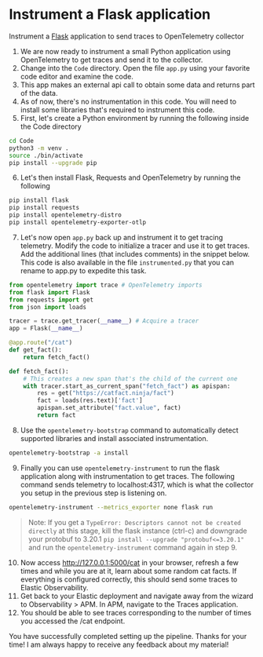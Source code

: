 # Instrument a Flask application
Instrument a [Flask](https://palletsprojects.com/p/flask/) application to send traces to OpenTelemetry collector

 1. We are now ready to instrument a small Python application using OpenTelemetry to get traces and send it to the collector.
 2. Change into the `Code` directory. Open the file `app.py` using your favorite code editor and examine the code.
 3. This app makes an external api call to obtain some data and returns part of the data. 
 4. As of now, there's no instrumentation in this code. You will need to install some libraries that's required to instrument this code.
 5. First, let's create a Python environment by running the following inside the Code directory

```bash
cd Code
python3 -m venv .
source ./bin/activate
pip install --upgrade pip
```
 6. Let's then install Flask, Requests and OpenTelemetry by running the following

```bash
pip install flask
pip install requests
pip install opentelemetry-distro
pip install opentelemetry-exporter-otlp
```
 7. Let's now open `app.py` back up and instrument it to get tracing telemetry. Modify the code to initialize a tracer and use it to get traces. Add the additional lines (that includes comments) in the snippet below. This code is also available in the file `instrumented.py` that you can rename to app.py to expedite this task.

```python
from opentelemetry import trace # OpenTelemetry imports
from flask import Flask
from requests import get
from json import loads

tracer = trace.get_tracer(__name__) # Acquire a tracer
app = Flask(__name__)

@app.route("/cat")
def get_fact():
    return fetch_fact()

def fetch_fact():
    # This creates a new span that's the child of the current one
    with tracer.start_as_current_span("fetch_fact") as apispan:
        res = get("https://catfact.ninja/fact")
        fact = loads(res.text)['fact']
        apispan.set_attribute("fact.value", fact)
        return fact
```
8. Use the `opentelemetry-bootstrap` command to automatically detect supported libraries and install associated instrumentation.

```bash
opentelemetry-bootstrap -a install
```
 9. Finally you can use `opentelemetry-instrument` to run the flask application along with instrumentation to get traces. The following command sends telemetry to localhost:4317, which is what the collector you setup in the previous step is listening on.
```bash
opentelemetry-instrument --metrics_exporter none flask run
```
> Note: If you get a `TypeError: Descriptors cannot not be created directly` at this stage, kill the flask instance (ctrl-c) and downgrade your protobuf to 3.20.1 `pip install --upgrade "protobuf<=3.20.1"` and run the `opentelemetry-instrument` command again in step 9.  
 10. Now access http://127.0.0.1:5000/cat in your browser, refresh a few times and while you are at it, learn about some random cat facts. If everything is configured correctly, this should send some traces to Elastic Observability.
 11. Get back to your Elastic deployment and navigate away from the wizard to Observability > APM. In APM, navigate to the Traces application.
 12.  You should be able to see traces corresponding to the number of times you accessed the /cat endpoint.
 
You have successfully completed setting up the pipeline. Thanks for your time! I am always happy to receive any feedback about my material!